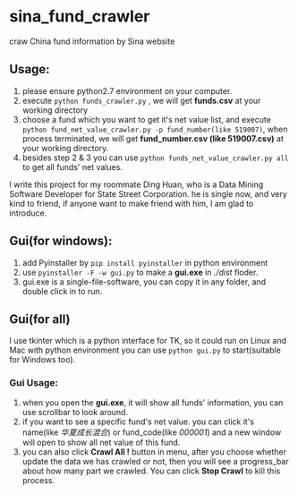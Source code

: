 # sina_fund_crawler
craw China fund information by Sina website

## Usage:
1. please ensure python2.7 environment on your computer.
2. execute `python funds_crawler.py` , we will get **funds.csv** at your working directory
3. choose a fund which you want to get it's net value list, and execute `python fund_net_value_crawler.py -p fund_number(like 519007)`, when process terminated, we will get **fund_number.csv (like 519007.csv)** at your working directory.
4. besides step 2 & 3 you can use `python funds_net_value_crawler.py all` to get all funds' net values.



I write this project for my roommate Ding Huan, who is a Data Mining Software Developer for State Street Corporation.
he is single now, and very kind to friend, if anyone want to make friend with him, I am glad to introduce.

## Gui(for windows):
1. add Pyinstaller by `pip install pyinstaller` in python environment
2. use `pyinstaller -F -w gui.py` to make a **gui.exe** in *./dist* floder.
3. gui.exe is a single-file-software, you can copy it in any folder, and double click in to run.

## Gui(for all)
I use tkinter which is a python interface for TK, so it could run on Linux and Mac with python environment
you can use `python gui.py` to start(suitable for Windows too).


### Gui Usage:
1. when you open the **gui.exe**, it will show all funds' information, you can use scrollbar to look around.
2. if you want to see a specific fund's net value. you can click it's name(like *华夏成长混合*) or fund_code(like *000001*)
and a new window will open to show all net value of this fund. 
3. you can also click **Crawl All !** button in menu, 
after you choose whether update the data we has crawled or not,
then you will see a progress_bar about how many part we crawled. You can click **Stop Crawl** to kill this process.

